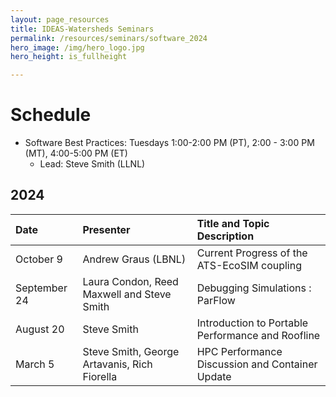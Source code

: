 ```yaml
---
layout: page_resources
title: IDEAS-Watersheds Seminars
permalink: /resources/seminars/software_2024
hero_image: /img/hero_logo.jpg
hero_height: is_fullheight

---
```


# Schedule
* Software Best Practices: Tuesdays 1:00-2:00 PM (PT), 2:00 - 3:00 PM (MT), 4:00-5:00 PM (ET)
  - Lead:  Steve Smith (LLNL)

## 2024

| Date      |   Presenter                            | Title and Topic Description                    |
|:----------|:---------------------------------------|:-----------------------------------------------|
| October 9 | Andrew Graus (LBNL) | Current Progress of the ATS-EcoSIM coupling
| September 24 | Laura Condon, Reed Maxwell and Steve Smith | Debugging Simulations : ParFlow
| August 20 | Steve Smith | Introduction to Portable Performance and Roofline
| March 5 | Steve Smith, George Artavanis, Rich Fiorella| HPC Performance Discussion and Container Update|